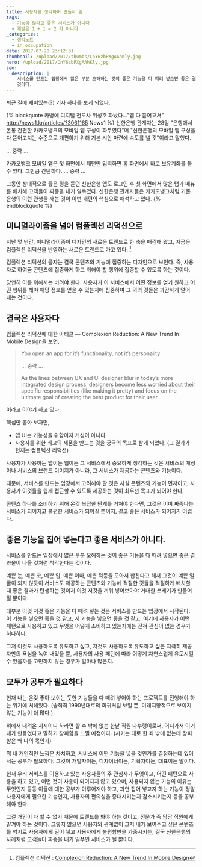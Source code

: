 ```yaml
---
title: 사용자를 생각하며 만들자 좀
tags:
  - 기능이 많다고 좋은 서비스가 아니다
  - 개발은 1 + 1 = 2 가 아니다
_categories:
  - 생각노트
  - in occupation
date: 2017-07-28 23:12:31
thumbnail: /upload/2017/thumbs/CnY6zbPXgAAhKly.jpg
hero: /upload/2017/CnY6zbPXgAAhKly.jpg
seo:
  description: |
    서비스를 만드는 입장에서 많은 부분 오해하는 것이 좋은 기능을 다 때려 넣으면 좋은 결과물이 나올 것처럼 착각한다는
    것이다.
---
```



퇴근 길에 재미있는(?) 기사 하나를 보게 되었다.

{% blockquote 카뱅에 디지털 전도사 위성호 화났다…"앱 다 뜯어고쳐" http://news1.kr/articles/?3061165 News1 %}
신한은행 관계자는 28일 "은행에서 온통 간편한 카카오뱅크의 모바일 앱 구성이 화두였다"며 "신한은행의
모바일 앱 구성을 다 뜯어고치는 수준으로 개편하기 위해 기본 시안 마련에 속도를 낼 것"이라고 말했다.

... 중략 ...

카카오뱅크 모바일 앱은 첫 화면에서 패턴만 입력하면 홈 화면에서 바로 보유계좌를 볼 수 있다. 그만큼
간단하다. ... 중략 ...

그동안 상대적으로 좋은 평을 듣던 신한은행 앱도 로그인 후 첫 화면에서 많은 탭과 메뉴를 배치해
고객들이 짜증을 내기 일쑤였다. 신한은행 관계자들은 카카오뱅크처럼 기존 은행의 이런 관행을 깨는
것이 이번 개편의 핵심으로 해석하고 있다.
{% endblockquote %}

## 미니멀라이즘을 넘어 컴플렉션 리덕션으로

지난 몇 년간, 미니멀라이즘이 디자인의 새로운 트랜드로 한 축을 매김해 왔고, 지금은 컴플렉션 리덕션을
반영하는 새로운 트랜드로 가고 있다. [^1]

컴플렉션 리덕션의 골자는 결국 콘텐츠와 기능에 집중하는 디자인으로 보인다. 즉, 사용자로 하여금
콘텐츠에 집중하게 하고 취해야 할 행위에 집중할 수 있도록 하는 것이다.

당연히 이를 위해서는 버려야 한다. 사용자가 이 서비스에서 어떤 정보를 얻기 원하고 어떤 행위를 해야
해당 정보를 얻을 수 있는지에 집중하여 그 외의 것들은 과감하게 덜어 내는 것이다.

## 결국은 사용자다

컴플렉션 리덕션에 대한 아티클 &mdash; Complexion Reduction: A New Trend In Mobile Design을 보면,

> You open an app for it’s functionality, not it’s personality
>
> ... 중략 ...
>
> As the lines between UX and UI designer blur in today’s more integrated design process,
> designers become less worried about their specific responsibilities (like making it pretty) and
> focus on the ultimate goal of creating the best product for their user.

이라고 이야기 하고 있다.

핵심만 뽑아 보자면,

- 앱 UI는 기능성을 위함이지 개성이 아니다.
- 사용자를 위한 최고의 제품을 만드는 것을 궁극의 목표로 삼게 되었다. (그 결과가 현재는 컴플렉션 리덕션)

사용자가 사용하는 앱이든 웹이든 그 서비스에서 중요하게 생각하는 것은 서비스의 개성이나 서비스의
브랜드 이미지가 아니라, 그 서비스가 제공하는 콘텐츠와 기능이다.

때문에, 서비스를 만드는 입장에서 고려해야 할 것은 사실 콘텐츠와 기능이 먼저이고, 사용자가 이것들을
쉽게 접근할 수 있도록 제공하는 것이 최우선 목표가 되어야 한다.

콘텐츠 하나를 소비하기 위해 온갖 복잡한 단계를 거쳐야 한다면, 그것은 이미 짜증나는 서비스가 되어지고
불편한 서비스가 되어질 뿐이지, 결코 좋은 서비스가 되어지기 어렵다.

## 좋은 기능을 집어 넣는다고 좋은 서비스가 아니다.

서비스를 만드는 입장에서 많은 부분 오해하는 것이 좋은 기능을 다 때려 넣으면 좋은 결과물이 나올 것처럼
착각한다는 것이다.

예쁜 눈, 예쁜 코, 예쁜 입, 예쁜 이마, 예쁜 턱등을 모아서 합친다고 해서 그것이 예쁜 얼굴이 되지 않듯이
서비스도 제공하는 콘텐츠와 기능에 적절한 것들을 적절하게 배치할 때 좋은 결과가 탄생하는 것이지
이것 저것을 끼워 넣어보아야 거대한 쓰레기가 만들어질 뿐이다.

대부분 이것 저것 좋은 기능을 다 때려 넣는 것은 서비스를 만드는 입장에서 시작된다. 이 기능을 넣으면
좋을 것 같고, 저 기능을 넣으면 좋을 것 같고. 여기에 사용자가 어떤 패턴으로 사용하고 있고 무엇을
어떻게 소비하고 있는지에는 전혀 관심이 없는 경우가 허다하다.

그저 이것도 사용하도록 유도하고 싶고, 저것도 사용하도록 유도하고 싶은 지극히 제공자만의 욕심을
녹여 내었을 뿐, 사용자의 사용 패턴에 따라 어떻게 자연스럽게 유도시킬 수 있을까를 고민하지 않는 경우가
얼마나 많은지.

## 모두가 공부가 필요하다

현재 나는 온갖 좋아 보이는 듯한 기능들을 다 때려 넣어야 하는 프로젝트를 진행해야 하는 위기에 처해있다.
(솔직히 1990년대로의 회귀처럼 보일 뿐, 미래지향적으로 보이지 않는 기능이 더 많다.)

위에서 내려온 지시이니 하라면 할 수 밖에 없는 한낱 직원 나부랭이로써, 어디가서 이거 내가 만들었다고
말하기 창피함을 느낄 예정이다. (시키는 대로 한 죄 밖에 없는데 창피함은 왜 나의 몫인가)

뭐 내 개인적인 느낌은 차치하고, 서비스에 어떤 기능을 넣을 것인가를 결정하는데 있어서는 공부가 필요하다.
그것이 개발자이든, 디자이너이든, 기획자이든, 대표이든 말이다.

현재 우리 서비스를 이용하고 있는 사용자들의 주 관심사가 무엇이고, 어떤 패턴으로 사용을 하고 있고,
어떤 것이 사용이 되어지지 않고 있으며, 사용되지 않는 기능의 이유는 무엇인지 등등 이들에 대한 공부가
이루어져야 하고, 과연 집어 넣고자 하는 기능이 정말 사용자에게 필요한 기능인지, 사용자의 편의성을
증대시키는지 감소시키는지 등을 공부해야 한다.

그걸 개인이 다 할 수 없기 때문에 트랜드를 봐야 하는 것이고, 전문가 즉 담당 직원에게 맡겨야 하는 것이다.
그렇지 않으면 사용자와 관계없이 그저 내가 보여주고 싶은 콘텐츠를 억지로 사용자에게 밀어 넣고
사용자에게 불편함만을 가중시키는, 결국 신한은행의 사례처럼 고객들이 짜증을 내기 일쑤인 서비스가 될 뿐이다.



[^1]: 컴플렉션 리덕션 : [Complexion Reduction: A New Trend In Mobile Design](https://medium.com/swarm-nyc/complexion-reduction-a-new-trend-in-mobile-design-cef033a0b978)